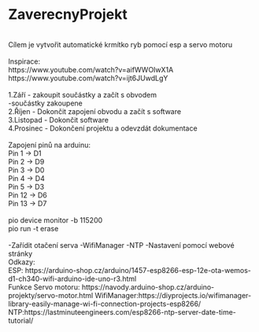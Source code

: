 # ZaverecnyProjekt
<br>
Cílem je vytvořit automatické krmítko ryb pomocí esp a servo motoru<br>

<br>
Inspirace:<br> 
https://www.youtube.com/watch?v=aifWWOIwX1A<br>
https://www.youtube.com/watch?v=ijt6JUwdLgY<br>
<br>
1.Září - zakoupit součástky a začít s obvodem <br>
-součástky zakoupene<br>
2.Říjen - Dokončit zapojení obvodu a začít s software<br>
3.Listopad - Dokončit software<br>
4.Prosinec - Dokončení projektu a odevzdát dokumentace<br>
<br>
Zapojení pinů na arduinu: <br>
Pin 1 -> D1<br>
Pin 2 -> D9<br>
Pin 3 -> D0<br>
Pin 4 -> D4<br>
Pin 5 -> D3<br>
Pin 12 -> D6<br>
Pin 13 -> D7<br>
<br>
pio device monitor -b 115200<br>
pio run -t erase<br>
<br>
-Zařídit otačení serva
-WifiManager
-NTP
-Nastavení pomocí webové stránky
<br>
Odkazy:<br>
ESP: https://arduino-shop.cz/arduino/1457-esp8266-esp-12e-ota-wemos-d1-ch340-wifi-arduino-ide-uno-r3.html<br>
Funkce Servo motoru: https://navody.arduino-shop.cz/arduino-projekty/servo-motor.html
WifiManager:https://diyprojects.io/wifimanager-library-easily-manage-wi-fi-connection-projects-esp8266/
NTP:https://lastminuteengineers.com/esp8266-ntp-server-date-time-tutorial/

